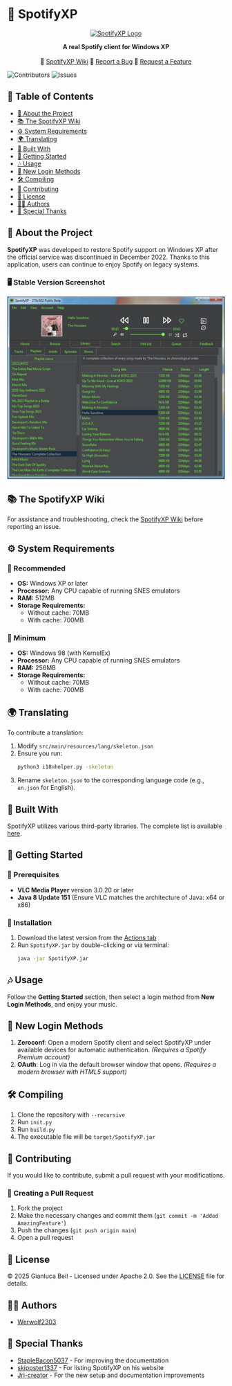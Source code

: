 # 🎵 SpotifyXP

<p style="text-align: center;">
  <a href="https://github.com/SpotifyXP/SpotifyXP">
    <img src="https://raw.githubusercontent.com/SpotifyXP/SpotifyXP/main/src/main/resources/spotifyxp.png" alt="SpotifyXP Logo" width="100" height="100">
  </a>
</p>

<p style="text-align: center;">
  <b>A real Spotify client for Windows XP</b>
  <br/><br/>
  🔹 <a href="https://github.com/SpotifyXP/SpotifyXP/wiki">SpotifyXP Wiki</a>  
  🔹 <a href="https://github.com/SpotifyXP/SpotifyXP/issues">Report a Bug</a>  
  🔹 <a href="https://github.com/SpotifyXP/SpotifyXP/issues">Request a Feature</a>
</p>

![Contributors](https://img.shields.io/github/contributors/SpotifyXP/SpotifyXP?color=dark-green) ![Issues](https://img.shields.io/github/issues/SpotifyXP/SpotifyXP)

## 📌 Table of Contents

- [📖 About the Project](#-about-the-project)
- [📚 The SpotifyXP Wiki](#-the-spotifyxp-wiki)
- [⚙️ System Requirements](#-system-requirements)
- [🌍 Translating](#-translating)
- [🔧 Built With](#-built-with)
- [🚀 Getting Started](#-getting-started)
- [🎶 Usage](#-usage)
- [🔑 New Login Methods](#-new-login-methods)
- [🛠️ Compiling](#-compiling)
- [🤝 Contributing](#-contributing)
- [📜 License](#-license)
- [👨‍💻 Authors](#-authors)
- [🙏 Special Thanks](#-special-thanks)

## 📖 About the Project

**SpotifyXP** was developed to restore Spotify support on Windows XP after the official service was discontinued in December 2022. Thanks to this application, users can continue to enjoy Spotify on legacy systems.

### 🖥️ Stable Version Screenshot
![Screen Shot](SpotifyXPShowStable.png)

## 📚 The SpotifyXP Wiki

For assistance and troubleshooting, check the [SpotifyXP Wiki](https://github.com/SpotifyXP/SpotifyXP/wiki) before reporting an issue.

## ⚙️ System Requirements

### 🔹 Recommended
- **OS:** Windows XP or later
- **Processor:** Any CPU capable of running SNES emulators
- **RAM:** 512MB
- **Storage Requirements:**
    - Without cache: 70MB
    - With cache: 700MB

### 🔹 Minimum
- **OS:** Windows 98 (with KernelEx)
- **Processor:** Any CPU capable of running SNES emulators
- **RAM:** 256MB
- **Storage Requirements:**
    - Without cache: 70MB
    - With cache: 700MB

## 🌍 Translating

To contribute a translation:
1. Modify `src/main/resources/lang/skeleton.json`
2. Ensure you run:
   ```bash
   python3 i18nhelper.py -skeleton
   ```
3. Rename `skeleton.json` to the corresponding language code (e.g., `en.json` for English).

## 🔧 Built With

SpotifyXP utilizes various third-party libraries. The complete list is available [here](https://github.com/SpotifyXP/SpotifyXP/blob/main/src/main/resources/setup/thirdparty.html).

## 🚀 Getting Started

### 📌 Prerequisites
- **VLC Media Player** version 3.0.20 or later
- **Java 8 Update 151** (Ensure VLC matches the architecture of Java: x64 or x86)

### 📌 Installation
1. Download the latest version from the [Actions tab](https://github.com/SpotifyXP/SpotifyXP/actions)
2. Run `SpotifyXP.jar` by double-clicking or via terminal:
   ```bash
   java -jar SpotifyXP.jar
   ```

## 🎶 Usage

Follow the **Getting Started** section, then select a login method from **New Login Methods**, and enjoy your music.

## 🔑 New Login Methods

1. **Zeroconf**: Open a modern Spotify client and select SpotifyXP under available devices for automatic authentication. *(Requires a Spotify Premium account)*
2. **OAuth**: Log in via the default browser window that opens. *(Requires a modern browser with HTML5 support)*

## 🛠️ Compiling

1. Clone the repository with `--recursive`
2. Run `init.py`
3. Run `build.py`
4. The executable file will be `target/SpotifyXP.jar`

## 🤝 Contributing

If you would like to contribute, submit a pull request with your modifications.

### 📌 Creating a Pull Request
1. Fork the project
2. Make the necessary changes and commit them (`git commit -m 'Added AmazingFeature'`)
3. Push the changes (`git push origin main`)
4. Open a pull request

## 📜 License

© 2025 Gianluca Beil - Licensed under Apache 2.0. See the [LICENSE](http://www.apache.org/licenses/LICENSE-2.0) file for details.

## 👨‍💻 Authors

- [Werwolf2303](https://github.com/Werwolf2303/)

## 🙏 Special Thanks

- [StapleBacon5037](https://github.com/StapleBacon5037) - For improving the documentation
- [skippster1337](https://github.com/skipster1337) - For listing SpotifyXP on his website
- [Jri-creator](https://github.com/Jri-creator) - For the new setup and documentation improvements
